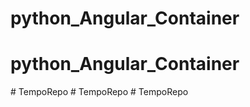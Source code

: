 # python_Angular_Container
# python_Angular_Container
#   T e m p o R e p o  
 #   T e m p o R e p o  
 #   T e m p o R e p o  
 